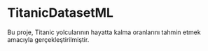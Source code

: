# TitanicDatasetML
Bu proje, Titanic yolcularının hayatta kalma oranlarını tahmin etmek amacıyla gerçekleştirilmiştir.
